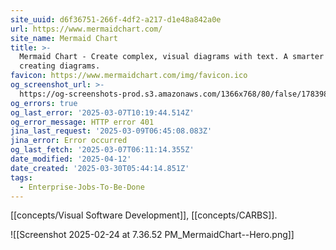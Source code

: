 ```yaml
---
site_uuid: d6f36751-266f-4df2-a217-d1e48a842a0e
url: https://www.mermaidchart.com/
site_name: Mermaid Chart
title: >-
  Mermaid Chart - Create complex, visual diagrams with text. A smarter way of
  creating diagrams.
favicon: https://www.mermaidchart.com/img/favicon.ico
og_screenshot_url: >-
  https://og-screenshots-prod.s3.amazonaws.com/1366x768/80/false/1783984c991045b11ebcece0f423b559f7644489fa8a99052ad8cda44fedd82e.jpeg
og_errors: true
og_last_error: '2025-03-07T10:19:44.514Z'
og_error_message: HTTP error 401
jina_last_request: '2025-03-09T06:45:08.083Z'
jina_error: Error occurred
og_last_fetch: '2025-03-07T06:11:14.355Z'
date_modified: '2025-04-12'
date_created: '2025-03-30T05:44:14.851Z'
tags:
  - Enterprise-Jobs-To-Be-Done
---
```





















































[[concepts/Visual Software Development]], [[concepts/CARBS]].

![[Screenshot 2025-02-24 at 7.36.52 PM_MermaidChart--Hero.png]]
